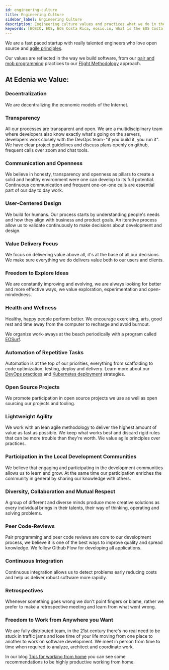 ```yaml
---
id: engineering-culture
title: Engineering Culture
sidebar_label: Engineering Culture
description: Engineering culture values and practices what we do in the EOS community
keywords: [EOSIO, EOS, EOS Costa Rica, eosio.io, What is the EOS Costa Rica Engineering Culture, Engineering Culture, Engineering Culture EOS]
---
```


We are a fast paced startup with really talented engineers who love open source and [agile principles](/docs/agile-methodologies). 

Our values are reflected in the way we build software, from our [pair and mob programming](/docs/pair-mob-programming) practices to our [Flight Methodology](/docs/flight-methodology) approach. 

## At Edenia we Value:

### Decentralization 

We are decentralizing the economic models of the Internet. 

### Transparency

All our processes are transparent and open. We are a multidisciplinary team where developers also know exactly what's going on the servers, developers work closely with the DevOps team - "if you build it, you run it". We have clear project guidelines and discuss plans openly on github, frequent calls over zoom and chat tools.

### Communication and Openness

We believe in honesty, transparency and openness as pillars to create a solid and healthy environment were one can develop to its full potential. Continuous communication and frequent one-on-one calls are essential part of our day to day work.

### User-Centered Design

We build for humans. Our process starts by understanding  people's needs and how they align with business and product goals. An iterative process allow us to validate continuously to make decisions about development and design.

### Value Delivery Focus

We focus on delivering value above all, it's at the base of all our decisions. We make sure everything we do delivers value both to our users and clients.

### Freedom to Explore Ideas

We are constantly improving and evolving, we are always looking for better and more effective ways, we value exploration, experimentation and open-mindedness.

### Health and Wellness

Healthy, happy people perform better. We encourage exercising, arts, good rest and time away from the computer to recharge and avoid burnout.

We organize work-aways at the beach periodically with a program called [EOSurf](https://eosurf.com/).

### Automation of Repetitive Tasks

Automation is at the top of our priorities, everything from scaffolding to code optimization, testing, deploy and delivery. Learn more about our [DevOps practices](/docs/devops) and [Kubernetes deployment](/docs/tutorials/kubernetes) strategies.

### Open Source Projects

We promote participation in open source projects we use as well as open sourcing our projects and tooling.

### Lightweight Agility

We work with an lean agile methodology to deliver the highest amount of value as fast as possible. We keep what works best and discard rigid rules that can be more trouble than they're worth. We value agile principles over practices.

### Participation in the Local Development Communities

We believe that engaging and participating in the development communities allows us to learn and grow. At the same time our participation enriches the community in general by sharing our knowledge with others.

### Diversity, Collaboration and Mutual Respect

A group of different and diverse minds produce more creative solutions as every individual brings in their talents, their way of thinking, operating and solving problems.

### Peer Code-Reviews

Pair programming and peer code reviews are core to our development process, we believe it is one of the best ways to improve quality and spread knowledge. We follow Github Flow for developing all applications.

### Continuous Integration

Continuous integration allows us to detect problems early reducing costs and help us deliver robust software more rapidly.

### Retrospectives

Whenever something goes wrong we don't point fingers or blame, rather we prefer to make a retrospective meeting and learn from what went wrong.

### Freedom to Work from Anywhere you Want

We are fully distributed team, in the 21st century there's no real need to be stuck in traffic jams and lose time of your life moving from one place to another to work on software development. We meet in person from time to time when required to analyze, architect and coordinate work.

In our blog [Tips for working from home](https://medium.com/@eoscostarica/consejos-para-trabajar-desde-la-casa-2f176270a5e1) you can see some recommendations to be highly productive working from home.
